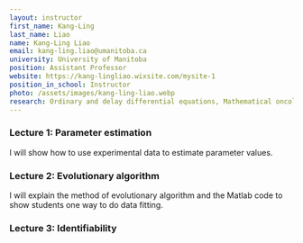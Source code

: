 ```yaml
---
layout: instructor
first_name: Kang-Ling
last_name: Liao
name: Kang-Ling Liao
email: kang-ling.liao@umanitoba.ca
university: University of Manitoba
position: Assistant Professor
website: https://kang-lingliao.wixsite.com/mysite-1
position_in_school: Instructor
photo: /assets/images/kang-ling-liao.webp
research: Ordinary and delay differential equations, Mathematical oncology
---
```


### Lecture 1: Parameter estimation

I will show how to use experimental data to estimate parameter values.


### Lecture 2: Evolutionary algorithm 

I will explain the method of evolutionary algorithm and the Matlab code to show students one way to do data fitting.

### Lecture 3: Identifiability